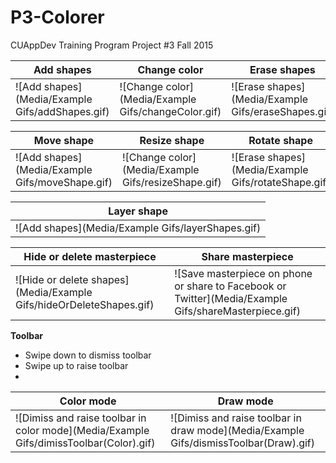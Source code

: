 # P3-Colorer
CUAppDev Training Program Project #3 Fall 2015


Add shapes | Change color | Erase shapes
--- | --- | ---
![Add shapes](Media/Example Gifs/addShapes.gif) | ![Change color](Media/Example Gifs/changeColor.gif) | ![Erase shapes](Media/Example Gifs/eraseShapes.gif)

Move shape | Resize shape | Rotate shape
--- | --- | ---
![Add shapes](Media/Example Gifs/moveShape.gif) | ![Change color](Media/Example Gifs/resizeShape.gif) | ![Erase shapes](Media/Example Gifs/rotateShape.gif)

Layer shape |
--- |
![Add shapes](Media/Example Gifs/layerShapes.gif) |

Hide or delete masterpiece | Share masterpiece
--- | --- 
![Hide or delete shapes](Media/Example Gifs/hideOrDeleteShapes.gif) | ![Save masterpiece on phone or share to Facebook or Twitter](Media/Example Gifs/shareMasterpiece.gif)

**Toolbar**
- Swipe down to dismiss toolbar
- Swipe up to raise toolbar
- 
Color mode | Draw mode
--- | --- 
![Dimiss and raise toolbar in color mode](Media/Example Gifs/dimissToolbar(Color).gif) | ![Dimiss and raise toolbar in draw mode](Media/Example Gifs/dismissToolbar(Draw).gif)

